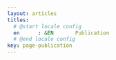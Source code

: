 ```yaml
---
layout: articles
titles:
  # @start locale config
  en      : &EN       Publication
  # @end locale config
key: page-publication
---
```






